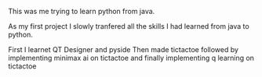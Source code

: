 This was me trying to learn python from java. 

As my first project I slowly tranfered all the skills I had learned from java to python.

First I learnet QT Designer and pyside
Then made tictactoe
followed by implementing minimax ai on tictactoe
and finally implementing q learning on tictactoe

